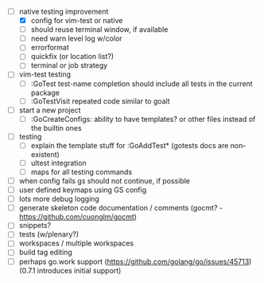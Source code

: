 - [ ] native testing improvement
  - [x] config for vim-test or native
  - [ ] should reuse terminal window, if available
  - [ ] need warn level log w/color
  - [ ] errorformat
  - [ ] quickfix (or location list?)
  - [ ] terminal or job strategy
- [ ] vim-test testing
  - [ ] :GoTest test-name completion should include all tests in the current package
  - [ ] :GoTestVisit repeated code similar to goalt
- [ ] start a new project
  - [ ] :GoCreateConfigs: ability to have templates? or other files instead of the builtin ones
- [ ] testing
  - [ ] explain the template stuff for :GoAddTest\* (gotests docs are non-existent)
  - [ ] ultest integration
  - [ ] maps for all testing commands
- [ ] when config fails gs should not continue, if possible
- [ ] user defined keymaps using GS config
- [ ] lots more debug logging
- [ ] generate skeleton code documentation / comments (gocmt? - https://github.com/cuonglm/gocmt)
- [ ] snippets?
- [ ] tests (w/plenary?)
- [ ] workspaces / multiple workspaces
- [ ] build tag editing
- [ ] perhaps go.work support (https://github.com/golang/go/issues/45713) (0.7.1 introduces initial support)
